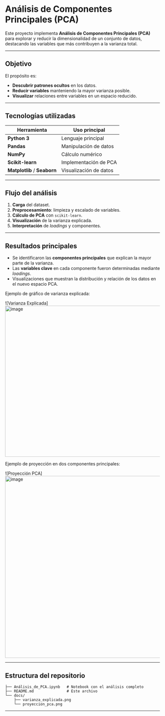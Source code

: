 # Análisis de Componentes Principales (PCA)

Este proyecto implementa **Análisis de Componentes Principales (PCA)** para explorar y reducir la dimensionalidad de un conjunto de datos, destacando las variables que más contribuyen a la varianza total.

---

## Objetivo
El propósito es:
-  **Descubrir patrones ocultos** en los datos.
-  **Reducir variables** manteniendo la mayor varianza posible.
-  **Visualizar** relaciones entre variables en un espacio reducido.

---

##  Tecnologías utilizadas
| Herramienta      | Uso principal |
|------------------|--------------|
| **Python 3**     | Lenguaje principal |
| **Pandas**       | Manipulación de datos |
| **NumPy**        | Cálculo numérico |
| **Scikit-learn** | Implementación de PCA |
| **Matplotlib** / **Seaborn** | Visualización de datos |

---

##  Flujo del análisis
1.  **Carga** del dataset.
2.  **Preprocesamiento**: limpieza y escalado de variables.
3.  **Cálculo de PCA** con `scikit-learn`.
4.  **Visualización** de la varianza explicada.
5.  **Interpretación** de *loadings* y componentes.

---

##  Resultados principales
- Se identificaron las **componentes principales** que explican la mayor parte de la varianza.
- Las **variables clave** en cada componente fueron determinadas mediante *loadings*.
- Visualizaciones que muestran la distribución y relación de los datos en el nuevo espacio PCA.

Ejemplo de gráfico de varianza explicada:

![Varianza Explicada]<img width="790" height="490" alt="image" src="https://github.com/user-attachments/assets/a1c150ad-88fe-40f5-adfc-1686060d9a01" />


Ejemplo de proyección en dos componentes principales:

![Proyección PCA]<img width="790" height="590" alt="image" src="https://github.com/user-attachments/assets/69c3e527-1d49-42da-a69e-755ecc899fd2" />


---

##  Estructura del repositorio
```
├── Análisis_de_PCA.ipynb   # Notebook con el análisis completo
├── README.md               # Este archivo
└── docs/
    ├── varianza_explicada.png
    └── proyeccion_pca.png
```

---

